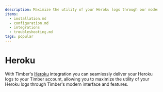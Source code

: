 ```yaml
---
description: Maximize the utility of your Heroku logs through our modern interface and features.
items:
  - installation.md
  - configuration.md
  - integrations
  - troubleshooting.md
tags: popular
---
```

# Heroku

With Timber's [Heroku](http://heroku.com) integration you can seamlessly deliver your Heroku logs to your Timber account, allowing you to maximize the utility of your Heroku logs through Timber's modern interface and features.
